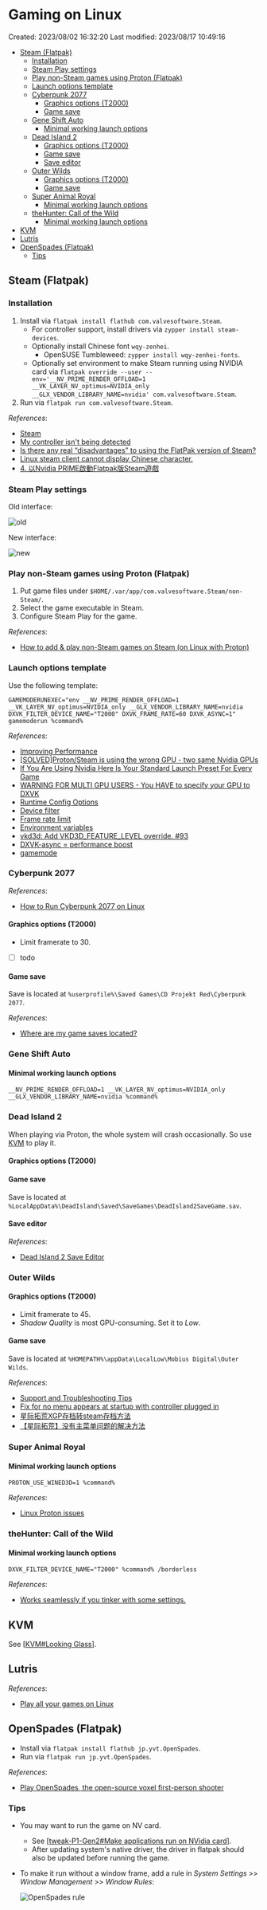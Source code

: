 # Gaming on Linux

Created: 2023/08/02 16:32:20 Last modified: 2023/08/17 10:49:16

- [Steam (Flatpak)](#steam-flatpak)
  - [Installation](#installation)
  - [Steam Play settings](#steam-play-settings)
  - [Play non-Steam games using Proton (Flatpak)](#play-non-steam-games-using-proton-flatpak)
  - [Launch options template](#launch-options-template)
  - [Cyberpunk 2077](#cyberpunk-2077)
    - [Graphics options (T2000)](#graphics-options-t2000)
    - [Game save](#game-save)
  - [Gene Shift Auto](#gene-shift-auto)
    - [Minimal working launch options](#minimal-working-launch-options)
  - [Dead Island 2](#dead-island-2)
    - [Graphics options (T2000)](#graphics-options-t2000-1)
    - [Game save](#game-save-1)
    - [Save editor](#save-editor)
  - [Outer Wilds](#outer-wilds)
    - [Graphics options (T2000)](#graphics-options-t2000-2)
    - [Game save](#game-save-2)
  - [Super Animal Royal](#super-animal-royal)
    - [Minimal working launch options](#minimal-working-launch-options-1)
  - [theHunter: Call of the Wild](#thehunter-call-of-the-wild)
    - [Minimal working launch options](#minimal-working-launch-options-2)
- [KVM](#kvm)
- [Lutris](#lutris)
- [OpenSpades (Flatpak)](#openspades-flatpak)
  - [Tips](#tips)

## Steam (Flatpak)

### Installation

1. Install via `flatpak install flathub com.valvesoftware.Steam`.
   - For controller support, install drivers via `zypper install steam-devices`.
   - Optionally install Chinese font `wqy-zenhei`.
     - OpenSUSE Tumbleweed: `zypper install wqy-zenhei-fonts`.
   - Optionally set environment to make Steam running using NVIDIA card via `flatpak override --user --env='__NV_PRIME_RENDER_OFFLOAD=1 __VK_LAYER_NV_optimus=NVIDIA_only __GLX_VENDOR_LIBRARY_NAME=nvidia' com.valvesoftware.Steam`.
2. Run via `flatpak run com.valvesoftware.Steam`.

*References*:

- [Steam](https://flathub.org/en-GB/apps/com.valvesoftware.Steam)
- [My controller isn't being detected](https://github.com/flathub/com.valvesoftware.Steam/wiki#my-controller-isnt-being-detected)
- [Is there any real “disadvantages” to using the FlatPak version of Steam?](https://www.reddit.com/r/linux_gaming/comments/rp2ss9/is_there_any_real_disadvantages_to_using_the/)
- [Linux steam client cannot display Chinese character.](https://www.reddit.com/r/linux_gaming/comments/13xag7z/linux_steam_client_cannot_display_chinese/)
- [4. 以Nvidia PRIME啟動Flatpak版Steam遊戲](https://ivonblog.com/posts/linux-nvidia-prime/#4-%E4%BB%A5nvidia-prime%E5%95%9F%E5%8B%95flatpak%E7%89%88steam%E9%81%8A%E6%88%B2)

### Steam Play settings

Old interface:

![old](attachments/steam_play_settings.png)

New interface:

![new](attachments/steam_play_settings_new.png)

### Play non-Steam games using Proton (Flatpak)

1. Put game files under `$HOME/.var/app/com.valvesoftware.Steam/non-Steam/`.
2. Select the game executable in Steam.
3. Configure Steam Play for the game.

*References*:

- [How to add & play non-Steam games on Steam (on Linux with Proton)](https://www.youtube.com/watch?v=ZXPsIRGZizw)

### Launch options template

Use the following template:

```text
GAMEMODERUNEXEC="env __NV_PRIME_RENDER_OFFLOAD=1 __VK_LAYER_NV_optimus=NVIDIA_only __GLX_VENDOR_LIBRARY_NAME=nvidia DXVK_FILTER_DEVICE_NAME="T2000" DXVK_FRAME_RATE=60 DXVK_ASYNC=1" gamemoderun %command%
```

*References*:

- [Improving Performance](https://www.protondb.com/help/improving-performance)
- [\[SOLVED\]Proton/Steam is using the wrong GPU - two same Nvidia GPUs](https://bbs.archlinux.org/viewtopic.php?id=282617)
- [If You Are Using Nvidia Here Is Your Standard Launch Preset For Every Game](https://www.reddit.com/r/linux_gaming/comments/zgxyj2/if_you_are_using_nvidia_here_is_your_standard/)
- [WARNING FOR MULTI GPU USERS - You HAVE to specify your GPU to DXVK](https://www.reddit.com/r/linux_gaming/comments/v0nbot/warning_for_multi_gpu_users_you_have_to_specify/)
- [Runtime Config Options](https://github.com/ValveSoftware/Proton#runtime-config-options)
- [Device filter](https://github.com/doitsujin/dxvk#device-filter)
- [Frame rate limit](https://github.com/doitsujin/dxvk#frame-rate-limit)
- [Environment variables](https://github.com/HansKristian-Work/vkd3d-proton#environment-variables)
- [vkd3d: Add VKD3D_FEATURE_LEVEL override. #93](https://github.com/HansKristian-Work/vkd3d-proton/pull/93)
- [DXVK-async = performance boost](https://steamcommunity.com/sharedfiles/filedetails/?id=2809282853)
- [gamemode](https://github.com/FeralInteractive/gamemode)

### Cyberpunk 2077

*References*:

- [How to Run Cyberpunk 2077 on Linux](https://segmentnext.com/cyberpunk-2077-linux/)

#### Graphics options (T2000)

- Limit framerate to 30.
- [ ] todo

#### Game save

Save is located at `%userprofile%\Saved Games\CD Projekt Red\Cyberpunk 2077`.

*References*:

- [Where are my game saves located?](https://support.cdprojektred.com/en/cyberpunk/pc/sp-technical/issue/1706/where-are-my-game-saves-located)

### Gene Shift Auto

#### Minimal working launch options

```text
__NV_PRIME_RENDER_OFFLOAD=1 __VK_LAYER_NV_optimus=NVIDIA_only __GLX_VENDOR_LIBRARY_NAME=nvidia %command%
```

### Dead Island 2

When playing via Proton, the whole system will crash occasionally. So use [KVM](#kvm) to play it.

#### Graphics options (T2000)

#### Game save

Save is located at `%LocalAppData%\DeadIsland\Saved\SaveGames\DeadIsland2SaveGame.sav`.

#### Save editor

*References*:

- [Dead Island 2 Save Editor](https://steffenl.com/projects/dead-island-2-save-editor)

### Outer Wilds

#### Graphics options (T2000)

- Limit framerate to 45.
- *Shadow Quality* is most GPU-consuming. Set it to *Low*.

#### Game save

Save is located at `%HOMEPATH%\appData\LocalLow\Mobius Digital\Outer Wilds`.

*References*:

- [Support and Troubleshooting Tips](https://www.mobiusdigitalgames.com/supportforum.html)
- [Fix for no menu appears at startup with controller plugged in](https://steamcommunity.com/app/753640/discussions/0/2568690229016081614)
- [星际拓荒XGP存档转steam存档方法](https://www.bilibili.com/read/cv20764437/)
- [【星际拓荒】没有主菜单问题的解决方法](https://www.bilibili.com/read/cv13634330/)

### Super Animal Royal

#### Minimal working launch options

```text
PROTON_USE_WINED3D=1 %command%
```

*References*:

- [Linux Proton issues](https://animalroyale.fandom.com/wiki/Guides/Troubleshooting#Linux_Proton_issues)

### theHunter: Call of the Wild

#### Minimal working launch options

```text
DXVK_FILTER_DEVICE_NAME="T2000" %command% /borderless
```

*References*:

- [Works seamlessly if you tinker with some settings.](https://www.protondb.com/app/518790#Id6WsB9oUy)

## KVM

See [[KVM#Looking Glass]].

## Lutris

*References*:

- [Play all your games on Linux](https://lutris.net/)

## OpenSpades (Flatpak)

- Install via `flatpak install flathub jp.yvt.OpenSpades`.
- Run via `flatpak run jp.yvt.OpenSpades`.

*References*:

- [Play OpenSpades, the open-source voxel first-person shooter](https://openspades.yvt.jp)

### Tips

- You may want to run the game on NV card.
  - See [[tweak-P1-Gen2#Make applications run on NVidia card]].
  - After updating system's native driver, the driver in flatpak should also be updated before running the game.
- To make it run without a window frame, add a rule in *System Settings* >> *Window Management* >> *Window Rules*:

  ![OpenSpades rule](attachments/openspades_rule.png)

[//begin]: # "Autogenerated link references for markdown compatibility"
[KVM#Looking Glass]: KVM.md "Kernel-based Virtual Machine Usage"
[tweak-P1-Gen2#Make applications run on NVidia card]: ../openSUSE/Tumbleweed/tweak-P1-Gen2.md "Tweak openSUSE Tumbleweed on ThinkPad P1 Gen2"
[//end]: # "Autogenerated link references"
